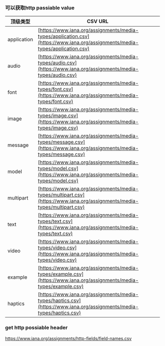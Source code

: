 
### 可以获取http passiable value
| 顶级类型        | CSV URL|
| ----------- | -------------------------------------------------------------------------------------------------------------------------------------------- |
| application | [https://www.iana.org/assignments/media-types/application.csv](https://www.iana.org/assignments/media-types/application.csv)                 |
| audio       | [https://www.iana.org/assignments/media-types/audio.csv](https://www.iana.org/assignments/media-types/audio.csv)                             |
| font        | [https://www.iana.org/assignments/media-types/font.csv](https://www.iana.org/assignments/media-types/font.csv)                               |
| image       | [https://www.iana.org/assignments/media-types/image.csv](https://www.iana.org/assignments/media-types/image.csv)                             |
| message     | [https://www.iana.org/assignments/media-types/message.csv](https://www.iana.org/assignments/media-types/message.csv)                         |
| model       | [https://www.iana.org/assignments/media-types/model.csv](https://www.iana.org/assignments/media-types/model.csv)                             |
| multipart   | [https://www.iana.org/assignments/media-types/multipart.csv](https://www.iana.org/assignments/media-types/multipart.csv)                     |
| text        | [https://www.iana.org/assignments/media-types/text.csv](https://www.iana.org/assignments/media-types/text.csv)                               |
| video       | [https://www.iana.org/assignments/media-types/video.csv](https://www.iana.org/assignments/media-types/video.csv)                             |
| example     | [https://www.iana.org/assignments/media-types/example.csv](https://www.iana.org/assignments/media-types/example.csv)                         |
| haptics     | [https://www.iana.org/assignments/media-types/haptics.csv](https://www.iana.org/assignments/media-types/haptics.csv)                         |


### get http possiable header
https://www.iana.org/assignments/http-fields/field-names.csv

